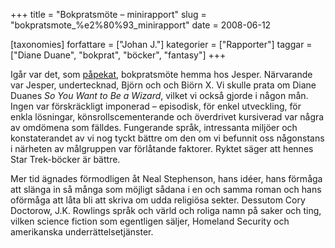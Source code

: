 +++
title = "Bokpratsmöte – minirapport"
slug = "bokpratsmote_%e2%80%93_minirapport"
date = 2008-06-12

[taxonomies]
forfattare = ["Johan J."]
kategorier = ["Rapporter"]
taggar = ["Diane Duane", "bokprat", "böcker", "fantasy"]
+++

Igår var det, som [påpekat](so-you-want-to-be-a-wizard), bokpratsmöte hemma hos Jesper. Närvarande var Jesper, undertecknad, Björn och och Biörn X. Vi skulle prata om Diane Duanes <i>So You Want to Be a Wizard</i>, vilket vi också gjorde i någon mån. Ingen var förskräckligt imponerad – episodisk, för enkel utveckling, för enkla lösningar, könsrollscementerande och överdrivet kursiverad var några av omdömena som fälldes. Fungerande språk, intressanta miljöer och konstaterandet av vi nog tyckt bättre om den om vi befunnit oss någonstans i närheten av målgruppen var förlåtande faktorer. Ryktet säger att hennes Star Trek-böcker är bättre.

Mer tid ägnades förmodligen åt Neal Stephenson, hans idéer, hans förmåga att slänga in så många som möjligt sådana i en och samma roman och hans oförmåga att låta bli att skriva om udda religiösa sekter. Dessutom Cory Doctorow, J.K. Rowlings språk och värld och roliga namn på saker och ting, vilken science fiction som egentligen säljer, Homeland Security och amerikanska underrättelsetjänster.
